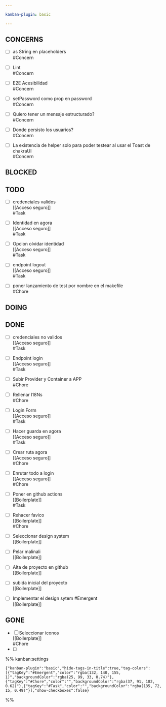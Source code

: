 ```yaml
---

kanban-plugin: basic

---
```


## CONCERNS

- [ ] as String en placeholders<br>#Concern
- [ ] Lint<br>#Concern
- [ ] E2E Acesibilidad<br>#Concern
- [ ] setPassword como prop en password<br>#Concern
- [ ] Quiero tener un mensaje estructurado?<br>#Concern
- [ ] Donde persisto los usuarios?<br>#Concern
- [ ] La existencia de helper solo para poder testear al usar el Toast de chakraUI<br>#Concern


## BLOCKED



## TODO

- [ ] credenciales validos<br>[[Acceso seguro]]<br>#Task
- [ ] Identidad en agora<br>[[Acceso seguro]]<br>#Task
- [ ] Opcion olvidar identidad<br>[[Acceso seguro]]<br>#Task
- [ ] endpoint logout<br>[[Acceso seguro]]<br>#Task
- [ ] poner lanzamiento de test por nombre en el makefile<br>#Chore


## DOING



## DONE

- [ ] credenciales no validos<br>[[Acceso seguro]]<br>#Task
- [ ] Endpoint login<br>[[Acceso seguro]]<br>#Task
- [ ] Subir Provider y Container a APP<br>#Chore
- [ ] Rellenar I18Ns<br>#Chore
- [ ] Login Form<br>[[Acceso seguro]]<br>#Task
- [ ] Hacer guarda en agora<br>[[Acceso seguro]]<br>#Task
- [ ] Crear ruta agora<br>[[Acceso seguro]]<br>#Chore
- [ ] Enrutar todo a login<br>[[Acceso seguro]]<br>#Chore
- [ ] Poner en github actions<br>[[Boilerplate]]<br>#Task
- [ ] Rehacer favico<br>[[Boilerplate]]<br>#Chore
- [ ] Seleccionar design system<br>[[Boilerplate]]
- [ ] Pelar malinali<br>[[Boilerplate]]
- [ ] Alta de proyecto en github<br>[[Boilerplate]]
- [ ] subida inicial del proyecto<br>[[Boilerplate]]
- [ ] Implementar el design sytem #Emergent <br>[[Boilerplate]]


## GONE

- [ ] Seleccionar iconos<br>[[Boilerplate]]<br>#Chore
- [ ] 




%% kanban:settings
```
{"kanban-plugin":"basic","hide-tags-in-title":true,"tag-colors":[{"tagKey":"#Emergent","color":"rgba(132, 140, 155, 1)","backgroundColor":"rgba(25, 99, 33, 0.74)"},{"tagKey":"#Chore","color":"","backgroundColor":"rgba(37, 91, 182, 0.62)"},{"tagKey":"#Task","color":"","backgroundColor":"rgba(135, 72, 15, 0.49)"}],"show-checkboxes":false}
```
%%